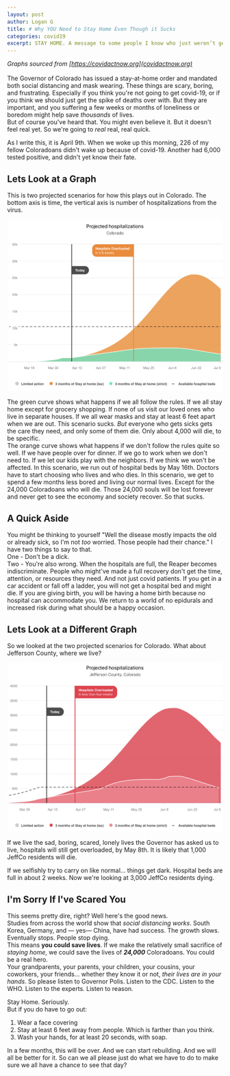 ```yaml
---
layout: post
author: Logan G
title: # Why YOU Need to Stay Home Even Though it Sucks
categories: covid19
excerpt: STAY HOME. A message to some people I know who just weren’t getting it.
---
```

_Graphs sourced from [https://covidactnow.org](covidactnow.org)_  
\
The Governor of Colorado has issued a stay-at-home order and mandated both social distancing and mask wearing. These things are scary, boring, and frustrating. Especially if you think you're not going to get covid-19, or if you think we should just get the spike of deaths over with. But they are important, and you suffering a few weeks or months of loneliness or boredom might help save _thousands_ of lives.  
But of course you've heard that. You might even believe it. But it doesn't feel real yet. So we're going to _real_ real, real quick.  
  
As I write this, it is April 9th. When we woke up this morning, 226 of my fellow Coloradoans didn't wake up because of covid-19. Another had 6,000 tested positive, and didn't yet know their fate.  
## Lets Look at a Graph
This is two projected scenarios for how this plays out in Colorado. The bottom axis is time, the vertical axis is number of hospitalizations from the virus.  

![](/images/20200409_colorado_prediction.jpg)

The green curve shows what happens if we all follow the rules. If we all stay home except for grocery shopping. If none of us visit our loved ones who live in separate houses. If we all wear masks and stay at least 6 feet apart when we are out. This scenario sucks. _But_ everyone who gets sicks gets the care they need, and only some of them die. Only about 4,000 will die, to be specific.  
The orange curve shows what happens if we don't follow the rules quite so well. If we have people over for dinner. If we go to work when we don't need to. If we let our kids play with the neighbors. If we think we won't be affected. In this scenario, we run out of hospital beds by May 16th. Doctors have to start choosing who lives and who dies. In this scenario, we get to spend a few months less bored and living our normal lives. Except for the 24,000 Coloradoans who will die. Those 24,000 souls will be lost forever and never get to see the economy and society recover. So that sucks.

## A Quick Aside
You might be thinking to yourself "Well the disease mostly impacts the old or already sick, so I'm not _too_ worried. Those people had their chance." I have two things to say to that.  
One - Don't be a dick.  
Two - You're also wrong. When the hospitals are full, the Reaper becomes indiscriminate. People who might've made a full recovery don't get the time, attention, or resources they need. And not just covid patients. If you get in a car accident or fall off a ladder, you will not get a hospital bed and might die. If you are giving birth, you will be having a home birth because no hospital can accommodate you. We return to a world of no epidurals and increased risk during what should be a happy occasion.

## Lets Look at a Different Graph
So we looked at the two projected scenarios for Colorado. What about Jefferson County, where we live?

![](/images/20200409_jeffco_prediction.jpg)

If we live the sad, boring, scared, lonely lives the Governor has asked us to live, hospitals will still get overloaded, by May 8th. It is likely that 1,000 JeffCo residents will die.  
  
If we selfishly try to carry on like normal… things get dark. Hospital beds are full in about 2 weeks. Now we're looking at 3,000 JeffCo residents dying.  

## I'm Sorry If I've Scared You
This seems pretty dire, right? Well here's the good news.  
Studies from across the world show that _social distancing works_. South Korea, Germany, and — yes— China, have had success. The growth slows. Eventually stops. People stop dying.   
This means **you could save lives**. If we make the relatively small sacrifice of _staying home_, we could save the lives of _**24,000**_ Coloradoans. You could be a real hero.  
Your grandparents, your parents, your children, your cousins, your coworkers, your friends… whether they know it or not, _their lives are in your hands_. So please listen to Governor Polis. Listen to the CDC. Listen to the WHO. Listen to the experts. Listen to reason.  

Stay Home. Seriously.  
But if you do have to go out:
1. Wear a face covering
2. Stay at least 6 feet away from people. Which is farther than you think.
3. Wash your hands, for at least 20 seconds, with soap.

In a few months, this will be over. And we can start rebuilding. And we will all be better for it. So can we all please just do what we have to do to make sure we all have a chance to see that day?